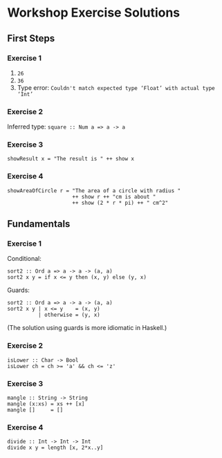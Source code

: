 # Workshop Exercise Solutions

## First Steps

### Exercise 1

1. `26`
2. `36`
3. Type error: `Couldn't match expected type ‘Float’ with actual type ‘Int’`

### Exercise 2

Inferred type: `square :: Num a => a -> a`

### Exercise 3

```
showResult x = "The result is " ++ show x
```

### Exercise 4

```
showAreaOfCircle r = "The area of a circle with radius " 
                     ++ show r ++ "cm is about " 
                     ++ show (2 * r * pi) ++ " cm^2"
```

## Fundamentals

### Exercise 1

Conditional:
```
sort2 :: Ord a => a -> a -> (a, a)
sort2 x y = if x <= y then (x, y) else (y, x)
```

Guards:
```
sort2 :: Ord a => a -> a -> (a, a)
sort2 x y | x <= y    = (x, y)
          | otherwise = (y, x)
```

(The solution using guards is more idiomatic in Haskell.)

### Exercise 2

```
isLower :: Char -> Bool
isLower ch = ch >= 'a' && ch <= 'z'
```

### Exercise 3

```
mangle :: String -> String
mangle (x:xs) = xs ++ [x]
mangle []     = []
```

### Exercise 4

```
divide :: Int -> Int -> Int
divide x y = length [x, 2*x..y]
```

